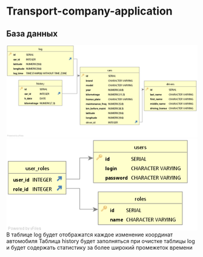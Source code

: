 # Transport-company-application
## База данных
![](https://github.com/NovozhilovAY/Pictures-and-Gifs-for-readme/blob/main/Transport%20company%20application/схема1.PNG)
![](https://github.com/NovozhilovAY/Pictures-and-Gifs-for-readme/blob/main/Transport%20company%20application/Схема2.PNG)
В таблице log будет отображатся каждое изменение координат автомобиля
Таблица history будет заполняться при очистке таблицы log и будет содержать статистику за более широкий промежеток времени
